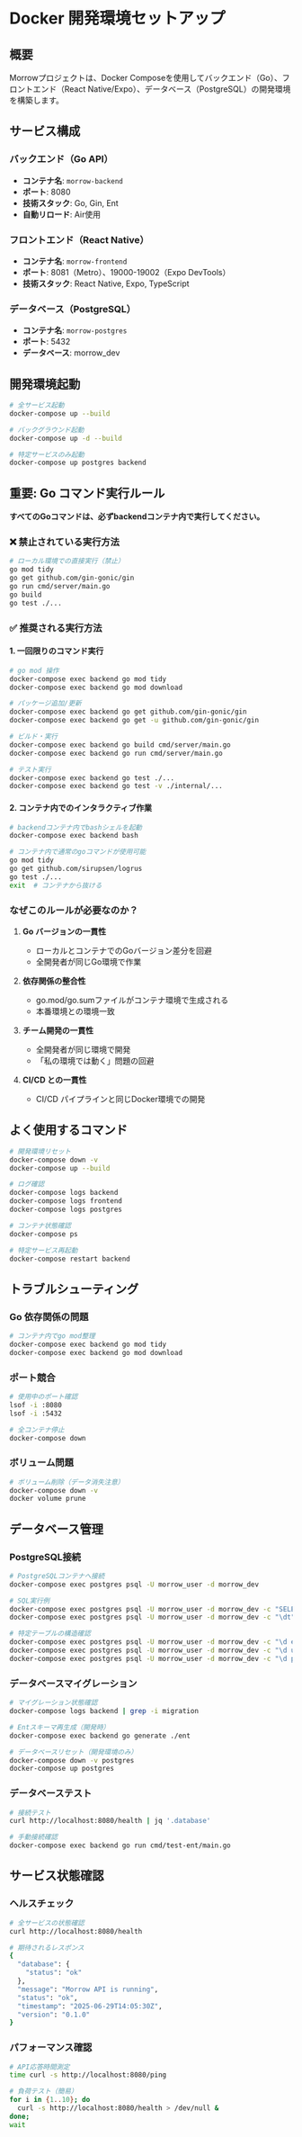 # Docker 開発環境セットアップ

## 概要

Morrowプロジェクトは、Docker Composeを使用してバックエンド（Go）、フロントエンド（React Native/Expo）、データベース（PostgreSQL）の開発環境を構築します。

## サービス構成

### バックエンド（Go API）
- **コンテナ名**: `morrow-backend`
- **ポート**: 8080
- **技術スタック**: Go, Gin, Ent
- **自動リロード**: Air使用

### フロントエンド（React Native）
- **コンテナ名**: `morrow-frontend`
- **ポート**: 8081（Metro）、19000-19002（Expo DevTools）
- **技術スタック**: React Native, Expo, TypeScript

### データベース（PostgreSQL）
- **コンテナ名**: `morrow-postgres`
- **ポート**: 5432
- **データベース**: morrow_dev

## 開発環境起動

```bash
# 全サービス起動
docker-compose up --build

# バックグラウンド起動
docker-compose up -d --build

# 特定サービスのみ起動
docker-compose up postgres backend
```

## **重要: Go コマンド実行ルール**

**すべてのGoコマンドは、必ずbackendコンテナ内で実行してください。**

### ❌ 禁止されている実行方法
```bash
# ローカル環境での直接実行（禁止）
go mod tidy
go get github.com/gin-gonic/gin
go run cmd/server/main.go
go build
go test ./...
```

### ✅ 推奨される実行方法

#### 1. 一回限りのコマンド実行
```bash
# go mod 操作
docker-compose exec backend go mod tidy
docker-compose exec backend go mod download

# パッケージ追加/更新
docker-compose exec backend go get github.com/gin-gonic/gin
docker-compose exec backend go get -u github.com/gin-gonic/gin

# ビルド・実行
docker-compose exec backend go build cmd/server/main.go
docker-compose exec backend go run cmd/server/main.go

# テスト実行
docker-compose exec backend go test ./...
docker-compose exec backend go test -v ./internal/...
```

#### 2. コンテナ内でのインタラクティブ作業
```bash
# backendコンテナ内でbashシェルを起動
docker-compose exec backend bash

# コンテナ内で通常のgoコマンドが使用可能
go mod tidy
go get github.com/sirupsen/logrus
go test ./...
exit  # コンテナから抜ける
```

### なぜこのルールが必要なのか？

1. **Go バージョンの一貫性**
   - ローカルとコンテナでのGoバージョン差分を回避
   - 全開発者が同じGo環境で作業

2. **依存関係の整合性**
   - go.mod/go.sumファイルがコンテナ環境で生成される
   - 本番環境との環境一致

3. **チーム開発の一貫性**
   - 全開発者が同じ環境で開発
   - 「私の環境では動く」問題の回避

4. **CI/CD との一貫性**
   - CI/CD パイプラインと同じDocker環境での開発

## よく使用するコマンド

```bash
# 開発環境リセット
docker-compose down -v
docker-compose up --build

# ログ確認
docker-compose logs backend
docker-compose logs frontend
docker-compose logs postgres

# コンテナ状態確認
docker-compose ps

# 特定サービス再起動
docker-compose restart backend
```

## トラブルシューティング

### Go 依存関係の問題
```bash
# コンテナ内でgo mod整理
docker-compose exec backend go mod tidy
docker-compose exec backend go mod download
```

### ポート競合
```bash
# 使用中のポート確認
lsof -i :8080
lsof -i :5432

# 全コンテナ停止
docker-compose down
```

### ボリューム問題
```bash
# ボリューム削除（データ消失注意）
docker-compose down -v
docker volume prune
```

## データベース管理

### PostgreSQL接続
```bash
# PostgreSQLコンテナへ接続
docker-compose exec postgres psql -U morrow_user -d morrow_dev

# SQL実行例
docker-compose exec postgres psql -U morrow_user -d morrow_dev -c "SELECT version();"
docker-compose exec postgres psql -U morrow_user -d morrow_dev -c "\dt"

# 特定テーブルの構造確認
docker-compose exec postgres psql -U morrow_user -d morrow_dev -c "\d events"
docker-compose exec postgres psql -U morrow_user -d morrow_dev -c "\d users"
docker-compose exec postgres psql -U morrow_user -d morrow_dev -c "\d participants"
```

### データベースマイグレーション
```bash
# マイグレーション状態確認
docker-compose logs backend | grep -i migration

# Entスキーマ再生成（開発時）
docker-compose exec backend go generate ./ent

# データベースリセット（開発環境のみ）
docker-compose down -v postgres
docker-compose up postgres
```

### データベーステスト
```bash
# 接続テスト
curl http://localhost:8080/health | jq '.database'

# 手動接続確認
docker-compose exec backend go run cmd/test-ent/main.go
```

## サービス状態確認

### ヘルスチェック
```bash
# 全サービスの状態確認
curl http://localhost:8080/health

# 期待されるレスポンス
{
  "database": {
    "status": "ok"
  },
  "message": "Morrow API is running",
  "status": "ok",
  "timestamp": "2025-06-29T14:05:30Z",
  "version": "0.1.0"
}
```

### パフォーマンス確認
```bash
# API応答時間測定
time curl -s http://localhost:8080/ping

# 負荷テスト（簡易）
for i in {1..10}; do
  curl -s http://localhost:8080/health > /dev/null &
done;
wait
```
